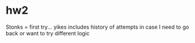 # hw2
Stonks = first try... yikes
includes history of attempts in case I need to go back or want to try different logic
